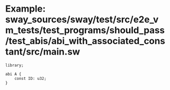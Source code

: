 # Example: sway_sources/sway/test/src/e2e_vm_tests/test_programs/should_pass/test_abis/abi_with_associated_constant/src/main.sw

```sway
library;

abi A {
    const ID: u32;
}

```
